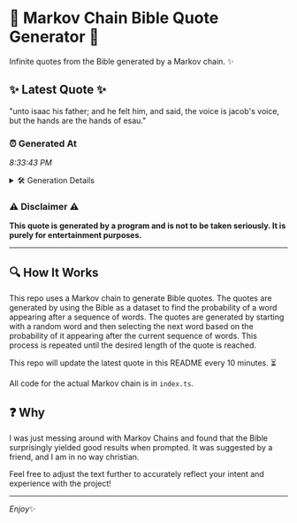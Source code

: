 # 📖 Markov Chain Bible Quote Generator 📖

Infinite quotes from the Bible generated by a Markov chain. ✨

## ✨ Latest Quote ✨
"unto isaac his father; and he felt him, and said, the voice is jacob's voice, but the hands are the hands of esau."

### ⏰ Generated At
*8:33:43 PM*

<details>
    <summary>🛠️ Generation Details</summary>
    <p>
        <strong>🌱 Seed:</strong> unto<br>
        <strong>🔄 Iterations:</strong> 22<br>
        <strong>📜 Context History:</strong><br>[ unto ]: isaac<br>[ unto, isaac ]: his<br>[ unto, isaac, his ]: father;<br>[ unto, isaac, his, father; ]: and<br>[ unto, isaac, his, father;, and ]: he<br>[ unto, isaac, his, father;, and, he ]: felt<br>[ isaac, his, father;, and, he, felt ]: him,<br>[ his, father;, and, he, felt, him, ]: and<br>[ father;, and, he, felt, him,, and ]: said,<br>[ and, he, felt, him,, and, said, ]: the<br>[ he, felt, him,, and, said,, the ]: voice<br>[ felt, him,, and, said,, the, voice ]: is<br>[ him,, and, said,, the, voice, is ]: jacob's<br>[ and, said,, the, voice, is, jacob's ]: voice,<br>[ said,, the, voice, is, jacob's, voice, ]: but<br>[ the, voice, is, jacob's, voice,, but ]: the<br>[ voice, is, jacob's, voice,, but, the ]: hands<br>[ is, jacob's, voice,, but, the, hands ]: are<br>[ jacob's, voice,, but, the, hands, are ]: the<br>[ voice,, but, the, hands, are, the ]: hands<br>[ but, the, hands, are, the, hands ]: of<br>[ the, hands, are, the, hands, of ]: esau.<br>
    </p>
</details>

### ⚠️ Disclaimer ⚠️
**This quote is generated by a program and is not to be taken seriously. It is purely for entertainment purposes.**

---

## 🔍 How It Works

This repo uses a Markov chain to generate Bible quotes. The quotes are generated by using the Bible as a dataset to find the probability of a word appearing after a sequence of words. The quotes are generated by starting with a random word and then selecting the next word based on the probability of it appearing after the current sequence of words. This process is repeated until the desired length of the quote is reached.

This repo will update the latest quote in this README every 10 minutes. ⏳

All code for the actual Markov chain is in `index.ts`.

## ❓ Why

I was just messing around with Markov Chains and found that the Bible surprisingly yielded good results when prompted. 
It was suggested by a friend, and I am in no way christian.

Feel free to adjust the text further to accurately reflect your intent and experience with the project!

---

*Enjoy*✨
